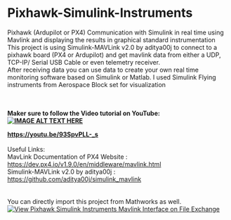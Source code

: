 # Pixhawk-Simulink-Instruments
Pixhawk (Ardupilot or PX4) Communication with Simulink in real time using Mavlink and displaying the results in graphical standard instrumentation
<br />
This project is using Simulink-MAVLink v2.0 by aditya00j to connect to a pixhawk board (PX4 or Ardupilot) and get mavlink data from either a UDP, TCP-IP/ Serial USB Cable or even telemetry receiver.<br />
After receiving data you can use data to create your own real time monitoring software based on Simulink or Matlab. I used Simulink Flying instruments from Aerospace Block set for visualization<br />
<br />
<br />

<b>Maker sure to follow the Video tutorial on YouTube:<br />
  [![IMAGE ALT TEXT HERE](https://img.youtube.com/vi/93SpvPLL-_s/0.jpg)](https://www.youtube.com/watch?v=93SpvPLL-_s)

https://youtu.be/93SpvPLL-_s<br /> </b>
<br />
Useful Links:<br />
MavLink Documentation of PX4 Website : https://dev.px4.io/v1.9.0/en/middleware/mavlink.html<br />
Simulink-MAVLink v2.0 by aditya00j : https://github.com/aditya00j/simulink_mavlink<br />
<br />
<br />
You can directly import this project from Mathworks as well.<br />
[![View Pixhawk Simulink Instruments Mavlink Interface on File Exchange](https://www.mathworks.com/matlabcentral/images/matlab-file-exchange.svg)](https://www.mathworks.com/matlabcentral/fileexchange/78952-pixhawk-simulink-instruments-mavlink-interface)
